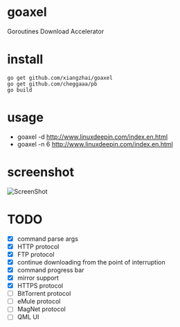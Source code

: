 goaxel
======
Goroutines Download Accelerator

install 
=======
```
go get github.com/xiangzhai/goaxel 
go get github.com/cheggaaa/pb
go build
```

usage 
=====
* goaxel -d http://www.linuxdeepin.com/index.en.html 
* goaxel -n 6 http://www.linuxdeepin.com/index.en.html

screenshot 
==========
![ScreenShot](https://raw.github.com/xiangzhai/goaxel/master/doc/console.png)

TODO 
====
- [x] command parse args
- [x] HTTP protocol
- [x] FTP protocol
- [x] continue downloading from the point of interruption
- [x] command progress bar
- [x] mirror support
- [x] HTTPS protocol
- [ ] BitTorrent protocol
- [ ] eMule protocol
- [ ] MagNet protocol
- [ ] QML UI
